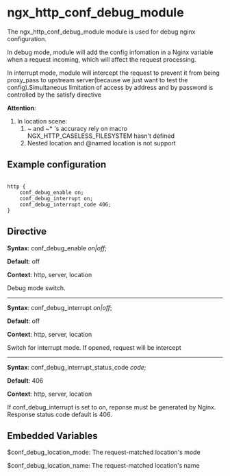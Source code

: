 # ngx_http_conf_debug_module

The ngx_http_conf_debug_module module is used for debug nginx configuration.

In debug mode, module will add the config infomation in a Nginx variable when
a request incoming, which will affect the request processing.

In interrupt mode, module will intercept the request to prevent it from being
proxy_pass to upstream server(because we just want to test the config).Simultaneous limitation of access by address and by password is controlled by the satisfy directive

**Attention**:
1. In location scene:
   1. ~ and ~* 's accuracy rely on macro NGX_HTTP_CASELESS_FILESYSTEM hasn't defined
   2. Nested location and @named location is not support

## Example configuration

```

http {
    conf_debug_enable on;
    conf_debug_interrupt on;
    conf_debug_interrupt_code 406;
}

```

## Directive

**Syntax**: conf_debug_enable *on|off*;

**Default**: off

**Context**: http, server, location

Debug mode switch.

---

**Syntax**: conf_debug_interrupt *on|off*;

**Default**: off

**Context**: http, server, location

Switch for interrupt mode. If opened, request will be intercept

---

**Syntax**: conf_debug_interrupt_status_code *code*;

**Default**: 406

**Context**: http, server, location

If conf_debug_interrupt is set to on, reponse must be generated by Nginx. Response
status code default is 406.

## Embedded Variables

$conf_debug_location_mode: The request-matched location's mode

$conf_debug_location_name: The request-matched location's name
